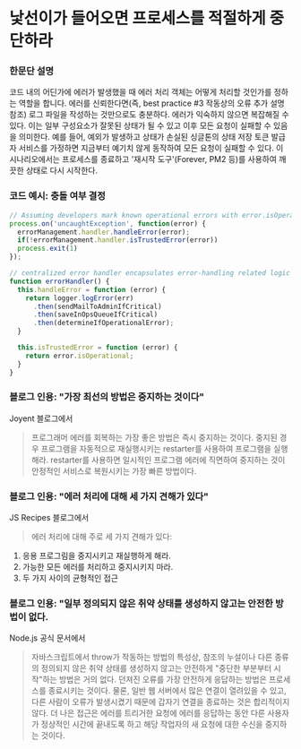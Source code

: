 # 낯선이가 들어오면 프로세스를 적절하게 중단하라

### 한문단 설명

코드 내의 어딘가에 에러가 발생했을 때 에러 처리 객체는 어떻게 처리할 것인가를 정하는 역할을 합니다. 에러를 신뢰한다면(즉, best practice #3 작동상의 오류 추가 설명 참조) 로그 파일을 작성하는 것만으로도 충분하다. 에러가 익숙하지 않으면 복잡해질 수 있다. 이는 일부 구성요소가 잘못된 상태가 될 수 있고 이후 모든 요청이 실패할 수 있음을 의미한다. 예를 들어, 예외가 발생하고 상태가 손실된 싱글톤의 상태 저장 토큰 발급자 서비스를 가정하면 지금부터 예기치 않게 동작하여 모든 요청이 실패할 수 있다. 이 시나리오에서는 프로세스를 종료하고 '재시작 도구'(Forever, PM2 등)를 사용하여 깨끗한 상태로 다시 시작한다.

### 코드 예시: 충돌 여부 결정

```javascript
// Assuming developers mark known operational errors with error.isOperational=true, read best practice #3
process.on('uncaughtException', function(error) {
  errorManagement.handler.handleError(error);
  if(!errorManagement.handler.isTrustedError(error))
  process.exit(1)
});

// centralized error handler encapsulates error-handling related logic
function errorHandler() {
  this.handleError = function (error) {
    return logger.logError(err)
      .then(sendMailToAdminIfCritical)
      .then(saveInOpsQueueIfCritical)
      .then(determineIfOperationalError);
  }

  this.isTrustedError = function (error) {
    return error.isOperational;
  }
}
```

### 블로그 인용: "가장 최선의 방법은 중지하는 것이다"

Joyent 블로그에서

> 프로그래머 에러를 회복하는 가장 좋은 방법은 즉시 중지하는 것이다. 중지된 경우 프로그램을 자동적으로 재실행시키는 restarter를 사용하여 프로그램을 실행해라. restarter를 사용하면 일시적인 프로그램 에러에 직면하여 중지하는 것이 안정적인 서비스로 복원시키는 가장 빠른 방법이다. 

### 블로그 인용: "에러 처리에 대해 세 가지 견해가 있다"

JS Recipes 블로그에서

> 에러 처리에 대해 주로 세 가지 견해가 있다:
1. 응용 프로그림을 중지시키고 재실행하게 해라.
2. 가능한 모든 에러를 처리하고 중지시키지 마라.
3. 두 가지 사이의 균형적인 접근

### 블로그 인용: "일부 정의되지 않은 취약 상태를 생성하지 않고는 안전한 방법이 없다.

Node.js 공식 문서에서

> 자바스크립트에서 throw가 작동하는 방법의 특성상, 참조의 누설이나 다른 종류의 정의되지 않은 취약 상태를 생성하지 않고는 안전하게 "중단한 부분부터 시작"하는 방법은 거의 없다. 던져진 오류를 가장 안전하게 응답하는 방법은 프로세스를 종료시키는 것이다. 물론, 일반 웹 서버에서 많은 연결이 열려있을 수 있고, 다른 사람이 오류가 발생시켰기 때문에 갑자기 연결을 종료하는 것은 합리적이지 않다. 더 나은 접근은 에러를 트리거한 요청에 에러를 응답하는 동안 다른 사용자가 정상적인 시간에 끝내도록 하고 해당 작업자의 새 요청에 대한 수신을 중지하는 것이다.
